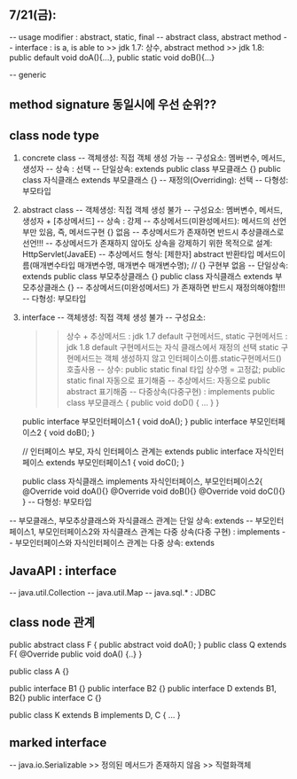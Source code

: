 
## 7/21(금): 
-- usage modifier : abstract, static, final
-- abstract class, abstract method
-- interface : is a, is able to
	>> jdk 1.7: 상수, abstract method
	>> jdk 1.8: public default void doA(){...}, public static void doB(){...}
	
-- generic

## method signature 동일시에 우선 순위??
	
## class node type
1. concrete class
-- 객체생성: 직접 객체 생성 가능
-- 구성요소: 멤버변수, 메서드, 생성자
-- 상속 : 선택
-- 단일상속: extends
	public class 부모클래스 {}
	public class 자식클래스 extends 부모클래스 {}
-- 재정의(Overriding): 선택
-- 다형성: 부모타입

2. abstract class
-- 객체생성: 직접 객체 생성 불가
-- 구성요소: 멤버변수, 메서드, 생성자 + [추상메서드]
-- 상속 : 강제
-- 추상메서드(미완성메서드): 메서드의 선언부만 있음, 즉, 메서드구현 {} 없음
-- 추상메서드가 존재하면 반드시 추상클래스로 선언!!!
-- 추상메서드가 존재하지 않아도 상속을 강제하기 위한 목적으로 설계: HttpServlet(JavaEE)
-- 추상메서드 형식:
	[제한자] abstract 반환타입 메서드이름(매개변수타입 매개변수명, 매개변수 매개변수명);   // {} 구현부 없음
-- 단일상속: extends
	public class 부모추상클래스 {}
	public class 자식클래스 extends 부모추상클래스 {}
-- 추상메서드(미완성메서드) 가 존재하면 반드시 재정의해야함!!!
-- 다형성: 부모타입

3. interface
-- 객체생성: 직접 객체 생성 불가
-- 구성요소: 
	>> 상수 + 추상메서드 : jdk 1.7
	>> default 구현메서드, static 구현메서드 : jdk 1.8 
	>> default 구현메서드는 자식 클래스에서 재정의 선택
	>> static 구현메서드는 객체 생성하지 않고 인터페이스이름.static구현메서드() 호출사용
-- 상수: public static final 타입 상수명 = 고정값;
	>> public static final 자동으로 표기해줌
-- 추상메서드: 
	>> 자동으로 public abstract 표기해줌
-- 다중상속(다중구현) : implements 
	public class 부모클래스 {
		public void doD() { ... }
	}
	
	public interface 부모인터페이스1 { void doA(); }
	public interface 부모인터페이스2 { void doB(); }
	
	// 인터페이스 부모, 자식 인터페이스 관계는 extends
	public interface 자식인터페이스 extends 부모인터페이스1 { void doC(); }
	
	public class 자식클래스 implements 자식인터페이스, 부모인터페이스2{
		@Override
		void doA(){}
		@Override
		void doB(){}
		@Override
		void doC(){}
	}
-- 다형성: 부모타입	
	
	
-- 부모클래스, 부모추상클래스와 자식클래스 관계는 단일 상속: extends	
-- 부모인터페이스1, 부모인터페이스2와 자식클래스 관계는 다중 상속(다중 구현) : implements
-- 부모인터페이스와 자식인터페이스 관계는 다중 상속: extends

## JavaAPI : interface
-- java.util.Collection
-- java.util.Map
-- java.sql.* : JDBC


## class node 관계 
public abstract class F {
	public abstract void doA();
}
public class Q extends F{
	@Override
	public void doA() {..}
}


public class A {}

public interface B1 {}
public interface B2 {}
public interface D extends B1, B2{}
public interface C {}

public class K extends B implements D, C { ... }


## marked interface
-- java.io.Serializable
	>> 정의된 메서드가 존재하지 않음
	>> 직렬화객체
	



